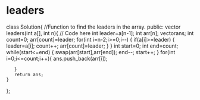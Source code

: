 # leaders
class Solution{
    //Function to find the leaders in the array.
    public:
    vector<int> leaders(int a[], int n){
        // Code here
       int leader=a[n-1];
       int arr[n];
       vector<int>ans;
       int count=0;
       arr[count]=leader;
       for(int i=n-2;i>=0;i--)
       {
           if(a[i]>=leader)
           {
               leader=a[i];
               count++;
               arr[count]=leader;
           }
       }
       int start=0; int end=count;
       while(start<=end)
       {
           swap(arr[start],arr[end]);
           end--;
           start++;
       }
       for(int i=0;i<=count;i++){
           ans.push_back(arr[i]);
           
       }
       return ans;
    }
};

